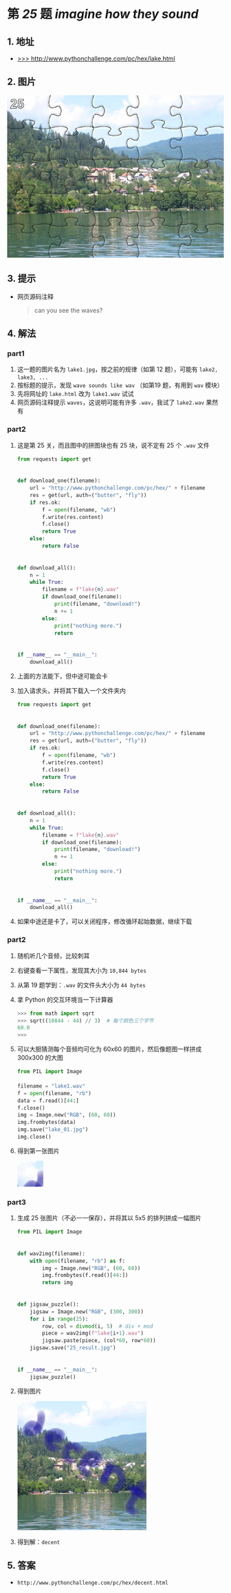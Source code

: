 # 第 *25* 题 *imagine how they sound*

## 1. 地址

- <a href="http://www.pythonchallenge.com/pc/hex/lake.html" target="_blank">>>> http://www.pythonchallenge.com/pc/hex/lake.html</a>

## 2. 图片

![lake](.\imgs\25_lake1.jpg)

## 3. 提示

- 网页源码注释

    > can you see the waves?

## 4. 解法

### part1

1. 这一题的图片名为 `lake1.jpg`，按之前的规律（如第 12 题），可能有 `lake2, lake3, ...`
2. 按标题的提示，发现 `wave sounds like wav` （如第19 题，有用到 `wav` 模块）
3. 先将网址的 `lake.html` 改为 `lake1.wav` 试试
4. 网页源码注释提示 `waves`，这说明可能有许多 `.wav`，我试了 `lake2.wav` 果然有

### part2

1. 这是第 25 关，而且图中的拼图块也有 25 块，说不定有 25 个 `.wav` 文件

    ```python
    from requests import get
    
    
    def download_one(filename):
        url = "http://www.pythonchallenge.com/pc/hex/" + filename
        res = get(url, auth=("butter", "fly"))
        if res.ok:
            f = open(filename, "wb")
            f.write(res.content)
            f.close()
            return True
        else:
            return False
    
    
    def download_all():
        n = 1
        while True:
            filename = f"lake{n}.wav"
            if download_one(filename):
                print(filename, "download!")
                n += 1
            else:
                print("nothing more.")
                return
    
    
    if __name__ == "__main__":
        download_all()
    ```

2. 上面的方法能下，但中途可能会卡

3. 加入请求头，并将其下载入一个文件夹内

    ```python
    from requests import get
    
    
    def download_one(filename):
        url = "http://www.pythonchallenge.com/pc/hex/" + filename
        res = get(url, auth=("butter", "fly"))
        if res.ok:
            f = open(filename, "wb")
            f.write(res.content)
            f.close()
            return True
        else:
            return False
    
    
    def download_all():
        n = 1
        while True:
            filename = f"lake{n}.wav"
            if download_one(filename):
                print(filename, "download!")
                n += 1
            else:
                print("nothing more.")
                return
    
    
    if __name__ == "__main__":
        download_all()
    ```

4. 如果中途还是卡了，可以关闭程序，修改循环起始数据，继续下载

### part2

1. 随机听几个音频，比较刺耳

2. 右键查看一下属性，发现其大小为 `10,844 bytes`

3. 从第 19 题学到：`.wav` 的文件头大小为 `44 bytes`

4. 拿 Python 的交互环境当一下计算器

    ```python
    >>> from math import sqrt
    >>> sqrt((10844 - 44) // 3)  # 每个颜色三个字节
    60.0
    >>> 
    ```

5. 可以大胆猜测每个音频均可化为 60x60 的图片，然后像题图一样拼成 300x300 的大图

    ```python
    from PIL import Image
    
    filename = "lake1.wav"
    f = open(filename, "rb")
    data = f.read()[44:]
    f.close()
    img = Image.new("RGB", (60, 60))
    img.frombytes(data)
    img.save("lake_01.jpg")
    img.close()
    ```

6. 得到第一张图片

    ![lake01](.\imgs\25_lake_01.jpg)

### part3

1. 生成 25 张图片（不必一一保存），并将其以 5x5 的排列拼成一幅图片

    ```python
    from PIL import Image
    
    
    def wav2img(filename):
        with open(filename, "rb") as f:
            img = Image.new("RGB", (60, 60))
            img.frombytes(f.read()[44:])
            return img
    
    
    def jigsaw_puzzle():
        jigsaw = Image.new("RGB", (300, 300))
        for i in range(25):
            row, col = divmod(i, 5)  # div + mod
            piece = wav2img(f"lake{i+1}.wav")
            jigsaw.paste(piece, (col*60, row*60))
        jigsaw.save("25_result.jpg")
    
    
    if __name__ == "__main__":
        jigsaw_puzzle()
    ```

2. 得到图片

    ![result](.\imgs\25_result.jpg)
    
3. 得到解：`decent`

## 5. 答案

- `http://www.pythonchallenge.com/pc/hex/decent.html`